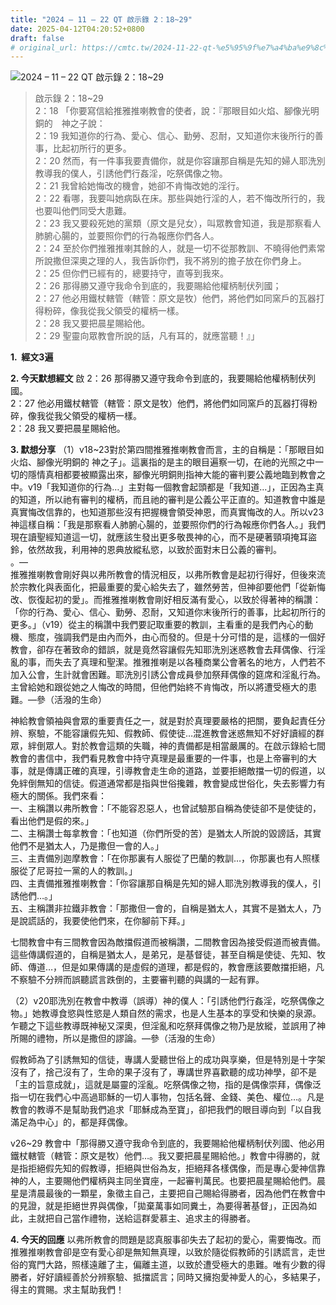 ```yaml
---
title: "2024 – 11 – 22 QT 啟示錄 2：18~29"
date: 2025-04-12T04:20:52+0800
draft: false
# original_url: https://cmtc.tw/2024-11-22-qt-%e5%95%9f%e7%a4%ba%e9%8c%84-2%ef%bc%9a1829
---
```


![2024 – 11 – 22 QT 啟示錄 2：18\~29](/images/qt.jpg  "2024 – 11 – 22 QT 啟示錄 2：18\~29")

> 啟示錄 2：18\~29  
> 2：18 「你要寫信給推雅推喇教會的使者，說：『那眼目如火焰、腳像光明銅的　神之子說：  
> 2：19 我知道你的行為、愛心、信心、勤勞、忍耐，又知道你末後所行的善事，比起初所行的更多。  
> 2：20 然而，有一件事我要責備你，就是你容讓那自稱是先知的婦人耶洗別教導我的僕人，引誘他們行姦淫，吃祭偶像之物。  
> 2：21 我曾給她悔改的機會，她卻不肯悔改她的淫行。  
> 2：22 看哪，我要叫她病臥在床。那些與她行淫的人，若不悔改所行的，我也要叫他們同受大患難。  
> 2：23 我又要殺死她的黨類（原文是兒女），叫眾教會知道，我是那察看人肺腑心腸的，並要照你們的行為報應你們各人。  
> 2：24 至於你們推雅推喇其餘的人，就是一切不從那教訓、不曉得他們素常所說撒但深奧之理的人，我告訴你們，我不將別的擔子放在你們身上。  
> 2：25 但你們已經有的，總要持守，直等到我來。  
> 2：26 那得勝又遵守我命令到底的，我要賜給他權柄制伏列國；  
> 2：27 他必用鐵杖轄管（轄管：原文是牧）他們，將他們如同窯戶的瓦器打得粉碎，像我從我父領受的權柄一樣。  
> 2：28 我又要把晨星賜給他。  
> 2：29 聖靈向眾教會所說的話，凡有耳的，就應當聽！』」

**1.  經文3遍**

**2. 今天默想經文**
啟 2：26 那得勝又遵守我命令到底的，我要賜給他權柄制伏列國。  
2：27 他必用鐵杖轄管（轄管：原文是牧）他們，將他們如同窯戶的瓦器打得粉碎，像我從我父領受的權柄一樣。  
2：28 我又要把晨星賜給他。

**3. 默想分享**
（1）v18\~23對於第四間推雅推喇教會而言，主的自稱是：「那眼目如火焰、腳像光明銅的 神之子」。這裏指的是主的眼目遍察一切，在祂的光照之中一切的隱情真相都要被顯露出來，腳像光明銅則指神大能的審判要公義地臨到教會之中。v19「我知道你的行為…」主對每一個教會起頭都是「我知道…」，正因為主真的知道，所以祂有審判的權柄，而且祂的審判是公義公平正直的。知道教會中誰是真實悔改信靠的，也知道那些沒有把握機會領受神恩，而真實悔改的人。所以v23神這樣自稱：「我是那察看人肺腑心腸的，並要照你們的行為報應你們各人。」我們現在讀聖經知道這一切，就應該生發出更多敬畏神的心，而不是硬著頸項掩耳盜鈴，依然故我，利用神的恩典放縱私慾，以致於面對末日公義的審判。  
。—  
推雅推喇教會剛好與以弗所教會的情況相反，以弗所教會是起初行得好，但後來流於宗教化與表面化，把最重要的愛心給失去了，雖然勞苦，但神卻要他們「從新悔改、恢復起初的愛」。而推雅推喇教會剛好相反滿有愛心，以致於得著神的稱讚：「你的行為、愛心、信心、勤勞、忍耐，又知道你末後所行的善事，比起初所行的更多。」（v19）從主的稱讚中我們要記取重要的教訓，主看重的是我們內心的動機、態度，強調我們是由內而外，由心而發的。但是十分可惜的是，這樣的一個好教會，卻存在著致命的錯誤，就是竟然容讓假先知耶洗別迷惑教會去拜偶像、行淫亂的事，而失去了真理和聖潔。推雅推喇是以各種商業公會著名的地方，人們若不加入公會，生計就會困難。耶洗別引誘公會成員參加祭拜偶像的筵席和淫亂行為。主曾給她和跟從她之人悔改的時間，但他們始終不肯悔改，所以將遭受極大的患難。—參（活潑的生命）

神給教會領袖與會眾的重要責任之一，就是對於真理要嚴格的把關，要負起責任分辨、察驗，不能容讓假先知、假教師、假使徒…混進教會迷惑無知不好好讀經的群眾，絆倒眾人。對於教會這類的失職，神的責備都是相當嚴厲的。在啟示錄給七間教會的書信中，我們看見教會中持守真理是最重要的一件事，也是上帝審判的大事，就是傳講正確的真理，引導教會走生命的道路，並要拒絕敵擋一切的假道，以免絆倒無知的信徒。假道通常都是指與世俗攙雜，教會變成世俗化，失去影響力有極大的關係。我們來看：  
一、主稱讚以弗所教會：「不能容忍惡人，也曾試驗那自稱為使徒卻不是使徒的，看出他們是假的來。」  
二、主稱讚士每拿教會：「也知道（你們所受的苦）是猶太人所說的毀謗話，其實他們不是猶太人，乃是撒但一會的人。」  
三、主責備別迦摩教會：「在你那裏有人服從了巴蘭的教訓…，你那裏也有人照樣服從了尼哥拉一黨的人的教訓。」  
四、主責備推雅推喇教會：「你容讓那自稱是先知的婦人耶洗別教導我的僕人，引誘他們…。」  
五、主稱讚非拉鐵非教會：「那撒但一會的，自稱是猶太人，其實不是猶太人，乃是說謊話的，我要使他們來，在你腳前下拜。」

七間教會中有三間教會因為敵擋假道而被稱讚，二間教會因為接受假道而被責備。這些傳講假道的，自稱是猶太人，是弟兄，是基督徒，甚至自稱是使徒、先知、牧師、傳道…，但是如果傳講的是虛假的道理，都是假的，教會應該要敵擋拒絕，凡不察驗不分辨而誤聽謊言跌倒的，主要審判聽的與講的一起有罪。

（2）v20耶洗別在教會中教導（誤導）神的僕人：「引誘他們行姦淫，吃祭偶像之物。」她教導食慾與性慾是人類自然的需求，也是人生基本的享受和快樂的泉源。乍聽之下這些教導既神秘又深奧，但淫亂和吃祭拜偶像之物乃是放縱，並誤用了神所賜的禮物，所以是撒但的謬論。—參（活潑的生命）

假教師為了引誘無知的信徒，專講人愛聽世俗上的成功與享樂，但是特別是十字架沒有了，捨己沒有了，生命的果子沒有了，專講世界喜歡聽的成功神學，卻不是「主的旨意成就」，這就是屬靈的淫亂。吃祭偶像之物，指的是偶像崇拜，偶像泛指一切在我們心中高過耶穌的一切人事物，包括名聲、金錢、美色、權位…。凡是教會的教導不是幫助我們追求「耶穌成為至寶」，卻把我們的眼目導向到「以自我滿足為中心」的，都是拜偶像。

v26\~29 教會中「那得勝又遵守我命令到底的，我要賜給他權柄制伏列國、他必用鐵杖轄管（轄管：原文是牧）他們…。我又要把晨星賜給他。」教會中得勝的，就是指拒絕假先知的假教導，拒絕與世俗為友，拒絕拜各樣偶像，而是專心愛神信靠神的人，主要賜他們權柄與主同坐寶座，一起審判萬民。也要把晨星賜給他們。晨星是清晨最後的一顆星，象徵主自己，主要把自己賜給得勝者，因為他們在教會中的見證，就是拒絕世界與偶像，「拋棄萬事如同糞土，為要得著基督」，正因為如此，主就把自己當作禮物，送給這群愛慕主、追求主的得勝者。

**4. 今天的回應**
以弗所教會的問題是認真服事卻失去了起初的愛心，需要悔改。而推雅推喇教會卻是空有愛心卻是無知無真理，以致於隨從假教師的引誘謊言，走世俗的寬門大路，照樣遠離了主，偏離主道，以致於遭受極大的患難。唯有少數的得勝者，好好讀經善於分辨察驗、抵擋謊言；同時又擁抱愛神愛人的心，多結果子，得主的賞賜。求主幫助我們！
